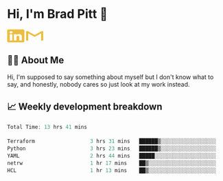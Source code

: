 # Hi, I'm Brad Pitt 👋


<a href="https://www.linkedin.com/in/mathias-mauraisin/" target="blank"><img align="center" src="./icons/linkedin.svg" alt="https://www.linkedin.com/in/mathias-mauraisin/" height="30" width="40" /></a>
<a href="mailto:mathias.mauraisin.pro@gmail.com" target="blank"><img align="center" src="./icons/gmail.svg" alt="redrew" height="30" width="40" /></a>




<!-- ![snap](images/Snap_dark.png?raw=true) -->
<!-- ![snap](images/Snap_dark_bg.png?raw=true) -->


<!-- [![My Skills](https://skillicons.dev/icons?i=c,cpp,html,css,js,ts,)](https://skillicons.dev) -->

## 🙋‍♂️&nbsp;About Me

Hi, I'm supposed to say something about myself but I don't know what to say, and honestly, nobody cares so just look at my work instead.

## 📈&nbsp;Weekly development breakdown

<!-- [![mamaurai's 42 stats](https://badge42.vercel.app/api/v2/cl1l4qz93000609l4yixitcl4/stats?cursusId=21&coalitionId=45)](https://github.com/JaeSeoKim/badge42) -->





<!--START_SECTION:waka-->

```rust
Total Time: 13 hrs 41 mins

Terraform                  3 hrs 31 mins   ██████▒░░░░░░░░░░░░░░░░░░   25.76 %
Python                     3 hrs 23 mins   ██████▒░░░░░░░░░░░░░░░░░░   24.74 %
YAML                       2 hrs 44 mins   █████░░░░░░░░░░░░░░░░░░░░   20.02 %
netrw                      1 hr 17 mins    ██▒░░░░░░░░░░░░░░░░░░░░░░   09.42 %
HCL                        1 hr 13 mins    ██▒░░░░░░░░░░░░░░░░░░░░░░   08.94 %
```

<!--END_SECTION:waka-->



